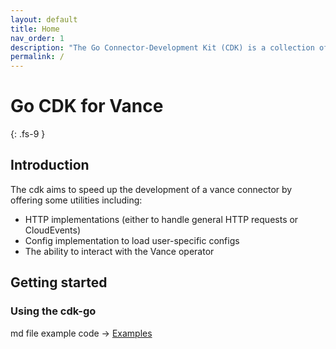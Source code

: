 ```yaml
---
layout: default
title: Home
nav_order: 1
description: "The Go Connector-Development Kit (CDK) is a collection of Java packages to help you to build a new [Vance Connector][vc] in minutes."
permalink: /
---
```


# Go CDK for Vance
{: .fs-9 }

## Introduction

The cdk aims to speed up the development of a vance connector by offering some utilities including:
- HTTP implementations (either to handle general HTTP requests or CloudEvents)
- Config implementation to load user-specific configs
- The ability to interact with the Vance operator

## Getting started

### Using the cdk-go
md file example code -> [Examples][example]

[vc]: https://github.com/linkall-labs/vance-docs/blob/main/docs/concept.md
[example]: example.md
